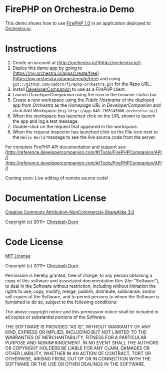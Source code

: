 FirePHP on Orchestra.io Demo
============================

This demo shows how to use [FirePHP 1.0](http://www.firephp.org/) in an application deployed to [Orchestra.io](http://orchestra.io/).


Instructions
============

  1. Create an account at [http://orchestra.io/](http://orchestra.io/).
  2. Deploy this demo app by going to [https://my.orchestra.io/apps/create/free](https://my.orchestra.io/apps/create/free) and using `git://github.com/cadorn/firephp-orchestra.git` for the _Repo URL_.
  3. Install [DeveloperCompanion](http://developercompanion.com/) to use as a _FirePHP_ client.
  4. Launch _DeveloperCompanion_ using the icon in the browser status bar.
  5. Create a new workspace using the _Public Hostname_ of the deployed app from _Orchestra_ as the _Homepage URL_ in _DeveloperCompanion_ and click _Add Workspace_ (e.g. `http://app-640-1305145000.orchestra.io/`).
  6. When the workspace has launched click on the _URL_ shown to launch the app and log a test message.
  7. Double-click on the request that appeared in the workspace.
  8. When the request inspector has launched click on the _File_ icon next to the `Hello World` message to see the live source code from the server.

For complete FirePHP API documentation and support see: [http://reference.developercompanion.com/#/Tools/FirePHPCompanion/API/](http://reference.developercompanion.com/#/Tools/FirePHPCompanion/API/)  

Coming soon: Live editing of remote source code!


Documentation License
=====================

[Creative Commons Attribution-NonCommercial-ShareAlike 3.0](http://creativecommons.org/licenses/by-nc-sa/3.0/)

Copyright (c) 2011+ [Christoph Dorn](http://www.christophdorn.com/)


Code License
============

[MIT License](http://www.opensource.org/licenses/mit-license.php)

Copyright (c) 2011+ [Christoph Dorn](http://www.christophdorn.com/)

Permission is hereby granted, free of charge, to any person obtaining a copy
of this software and associated documentation files (the "Software"), to deal
in the Software without restriction, including without limitation the rights
to use, copy, modify, merge, publish, distribute, sublicense, and/or sell
copies of the Software, and to permit persons to whom the Software is
furnished to do so, subject to the following conditions:

The above copyright notice and this permission notice shall be included in
all copies or substantial portions of the Software.

THE SOFTWARE IS PROVIDED "AS IS", WITHOUT WARRANTY OF ANY KIND, EXPRESS OR
IMPLIED, INCLUDING BUT NOT LIMITED TO THE WARRANTIES OF MERCHANTABILITY,
FITNESS FOR A PARTICULAR PURPOSE AND NONINFRINGEMENT. IN NO EVENT SHALL THE
AUTHORS OR COPYRIGHT HOLDERS BE LIABLE FOR ANY CLAIM, DAMAGES OR OTHER
LIABILITY, WHETHER IN AN ACTION OF CONTRACT, TORT OR OTHERWISE, ARISING FROM,
OUT OF OR IN CONNECTION WITH THE SOFTWARE OR THE USE OR OTHER DEALINGS IN
THE SOFTWARE.
